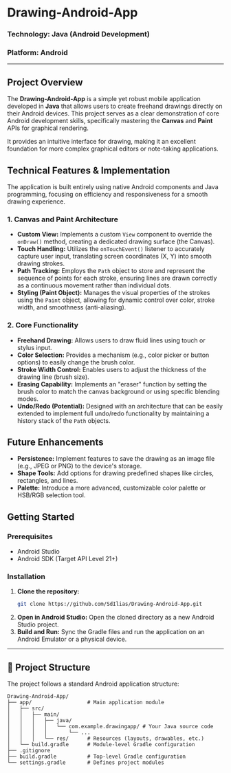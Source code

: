 #  Drawing-Android-App

###  **Technology:** Java (Android Development)
###  **Platform:** Android

---

##  Project Overview

The **Drawing-Android-App** is a simple yet robust mobile application developed in **Java** that allows users to create freehand drawings directly on their Android devices. This project serves as a clear demonstration of core Android development skills, specifically mastering the **Canvas** and **Paint** APIs for graphical rendering.

It provides an intuitive interface for drawing, making it an excellent foundation for more complex graphical editors or note-taking applications.

##  Technical Features & Implementation

The application is built entirely using native Android components and Java programming, focusing on efficiency and responsiveness for a smooth drawing experience.

### 1. Canvas and Paint Architecture

*   **Custom View:** Implements a custom `View` component to override the `onDraw()` method, creating a dedicated drawing surface (the Canvas).
*   **Touch Handling:** Utilizes the `onTouchEvent()` listener to accurately capture user input, translating screen coordinates (X, Y) into smooth drawing strokes.
*   **Path Tracking:** Employs the `Path` object to store and represent the sequence of points for each stroke, ensuring lines are drawn correctly as a continuous movement rather than individual dots.
*   **Styling (Paint Object):** Manages the visual properties of the strokes using the `Paint` object, allowing for dynamic control over color, stroke width, and smoothness (anti-aliasing).

### 2. Core Functionality

*   **Freehand Drawing:** Allows users to draw fluid lines using touch or stylus input.
*   **Color Selection:** Provides a mechanism (e.g., color picker or button options) to easily change the brush color.
*   **Stroke Width Control:** Enables users to adjust the thickness of the drawing line (brush size).
*   **Erasing Capability:** Implements an "eraser" function by setting the brush color to match the canvas background or using specific blending modes.
*   **Undo/Redo (Potential):** Designed with an architecture that can be easily extended to implement full undo/redo functionality by maintaining a history stack of the `Path` objects.

##  Future Enhancements

*   **Persistence:** Implement features to save the drawing as an image file (e.g., JPEG or PNG) to the device's storage.
*   **Shape Tools:** Add options for drawing predefined shapes like circles, rectangles, and lines.
*   **Palette:** Introduce a more advanced, customizable color palette or HSB/RGB selection tool.

##  Getting Started

### Prerequisites

*   Android Studio
*   Android SDK (Target API Level 21+)

### Installation

1.  **Clone the repository:**
    ```bash
    git clone https://github.com/SdIlias/Drawing-Android-App.git
    ```
2.  **Open in Android Studio:**
    Open the cloned directory as a new Android Studio project.
3.  **Build and Run:**
    Sync the Gradle files and run the application on an Android Emulator or a physical device.

---

## 📂 Project Structure

The project follows a standard Android application structure:

```
Drawing-Android-App/
├── app/                  # Main application module
│   ├── src/
│   │   ├── main/
│   │   │   ├── java/
│   │   │   │   └── com.example.drawingapp/ # Your Java source code
│   │   │   │       └── ...
│   │   │   └── res/      # Resources (layouts, drawables, etc.)
│   └── build.gradle      # Module-level Gradle configuration
├── .gitignore
├── build.gradle          # Top-level Gradle configuration
└── settings.gradle       # Defines project modules
```
